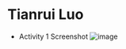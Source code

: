 # Tianrui Luo

* Activity 1 Screenshot 
![image](https://github.com/Tianrui-Luo/ECE444-F2023-Assignment1/assets/77422312/4cf5baa7-e4ce-461f-b921-2e8c1547f9ae)
